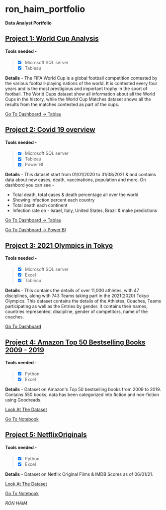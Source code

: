 # ron_haim_portfolio
**Data Analyst Portfolio**


## [Project 1: World Cup Analysis](https://ronhaim.github.io/ron_haim_portfolio/)

#### Tools needed - 
>  - [x] Microsoft SQL server
>  - [x] Tableau


**Details** -
The FIFA World Cup is a global football competition contested by the various football-playing nations of the world. It is contested every four years and is the most prestigious and important trophy in the sport of football.
The World Cups dataset show all information about all the World Cups in the history, while the World Cup Matches dataset shows all the results from the matches contested as part of the cups.

[Go To Dashboard -> Tablau](https://public.tableau.com/app/profile/ron.haim/viz/WorldCupAnalysis_16380009143120/WorldCupDashboard?publish=yes)


## [Project 2: Covid 19 overview](https://ronhaim.github.io/ron_haim_portfolio/)

#### Tools needed - 
>  - [x] Microsoft SQL server
>  - [x] Tableau
>  - [x] Power BI


**Details** -
This dataset start from 01/01/2020 to 31/08/2021 & and contains data about new cases, death, vaccinations, population and more.
On dashbord you can see -
* Total death, total cases & death percentage all over the world
* Showing infection percent each country
* Total death each continent
* Infection rate on - Israel, Italy, United States, Brazil & make predictions 

[Go To Dashboard -> Tablau](https://public.tableau.com/app/profile/ron.haim8598/viz/covid19-new_16307676074550/Dashboard1?publish=yes)

[Go To Dashboard -> Power BI](https://app.powerbi.com/reportEmbed?reportId=46120c2e-bbaf-4eb0-af34-59a45d6df71b&autoAuth=true&ctid=e1f0859c-5e86-405a-85f6-1cd4ff4ef19c&config=eyJjbHVzdGVyVXJsIjoiaHR0cHM6Ly93YWJpLXdlc3QtZXVyb3BlLWUtcHJpbWFyeS1yZWRpcmVjdC5hbmFseXNpcy53aW5kb3dzLm5ldC8ifQ%3D%3D)


## [Project 3: 2021 Olympics in Tokyo](https://ronhaim.github.io/ron_haim_portfolio/)

#### Tools needed - 
>  - [x] Microsoft SQL server
>  - [x] Excel
>  - [x] Tableau

**Details** -
This contains the details of over 11,000 athletes, with 47 disciplines, along with 743 Teams taking part in the 2021(2020) Tokyo Olympics.
This dataset contains the details of the Athletes, Coaches, Teams participating as well as the Entries by gender. It contains their names, countries represented, discipline, gender of competitors, name of the coaches.

[Go To Dashboard](https://public.tableau.com/app/profile/ron.haim8598/viz/Olympic2021_16307715909380/Dashboard1?publish=yes)


## [Project 4: Amazon Top 50 Bestselling Books 2009 - 2019](https://ronhaim.github.io/ron_haim_portfolio/)

#### Tools needed - 
>  - [x] Python
>  - [x] Excel

**Details** -
Dataset on Amazon's Top 50 bestselling books from 2009 to 2019. Contains 550 books, data has been categorized into fiction and non-fiction using Goodreads.

[Look At The Dataset](https://github.com/ronhaim/ron_haim_portfolio/blob/main/bestsellers%20with%20categories.csv)

[Go To Notebook](https://colab.research.google.com/drive/1rv3rXnaq0mPJeCX9o0JTGHmAWDdvteEb#scrollTo=ANMbFVEOhsdO)


## [Project 5: NetflixOriginals](https://ronhaim.github.io/ron_haim_portfolio/)

#### Tools needed - 
>  - [x] Python
>  - [x] Excel

**Details** -
Dataset on Netflix Original Films & IMDB Scores as of 06/01/21.

[Look At The Dataset](https://github.com/ronhaim/ron_haim_portfolio/blob/main/NetflixOriginals.csv)

[Go To Notebook](https://colab.research.google.com/drive/1TJLaaUQtqBEEvPidKOHmM2GBBSolthEf#scrollTo=eNnKRLDByu-H)


*RON HAIM*

